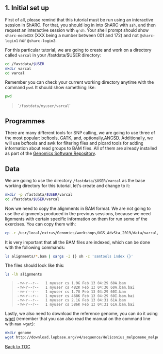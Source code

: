 ## 1. Initial set up
First of all, please remind that this tutorial must be run using an interactive session in ShARC. For that, you should log in into ShARC with `ssh`, and then request an interactive session with `qrsh`. Your shell prompt should show `sharc-nodeXXX` (XXX being a number between 001 and 172) and not `@sharc-login1` nor `@sharc-login2`.

For this particular tutorial, we are going to create and work on a directory called `varcal` in your /fastdata/$USER directory:
```bash
cd /fastdata/$USER
mkdir varcal
cd varcal
```
Remember you can check your current working directory anytime with the command `pwd`.
It should show something like:
```bash
pwd
```
>`´/fastdata/myuser/varcal`´<br>

## Programmes
There are many different tools for SNP calling, we are going to use three of the most popular: [bcftools](http://www.htslib.org/), [GATK](https://software.broadinstitute.org/gatk/), and, optionally,[ANGSD](http://www.popgen.dk/angsd/index.php/ANGSD). Additionally, we will use bcftools and awk for filtering files and picard tools for adding information about read groups to BAM files. All of them are already installed as part of the [Genomics Software Repository](http://soria-carrasco.staff.shef.ac.uk/softrepo/).

## Data
We are going to use the directory `/fastdata/$USER/varcal` as the base working directory for this tutorial, let's create and change to it:
```bash
mkdir -p /fastdata/$USER/varcal
cd /fastdata/$USER/varcal
```
Now we need to copy the alignments in BAM format. We are not going to use the alignments produced in the previous sessions, because we need lignments with certain specific information on them for run some of the exercises. You can copy them with:
```bash
cp -r /usr/local/extras/Genomics/workshops/NGS_AdvSta_2019/data/varcal/alignments ./
```
It is very important that all the BAM files are indexed, which can be done with the following commands:
```bash
ls alignments/*.bam | xargs -I {} sh -c 'samtools index {}'
```
The files should look like this:
```bash
ls -lh alignments
```
>``-rw-r--r--   1 myuser cs 1.9G Feb 13 04:29 60A.bam``<br>
>``-rw-r--r--   1 myuser cs 482K Feb 13 04:30 60A.bam.bai``<br>
>``-rw-r--r--   1 myuser cs 1.7G Feb 13 04:29 60I.bam``<br>
>``-rw-r--r--   1 myuser cs 468K Feb 13 04:29 60I.bam.bai``<br>
>``-rw-r--r--   1 myuser cs 2.1G Feb 13 04:31 61A.bam``<br>
>``-rw-r--r--   1 myuser cs 586K Feb 13 04:31 61A.bam.bai``<br>

Lastly, we also need to download the reference genome, you can do it using [wget](https://www.gnu.org/software/wget/manual/wget.html) (remember that you can also read the manual on the command line with `man wget`):
```bash
mkdir genome
wget http://download.lepbase.org/v4/sequence/Heliconius_melpomene_melpomene_Hmel2_-_scaffolds.fa.gz -O genome/Hmel2.fa.gz
```
[Back to TOC](index.md)
